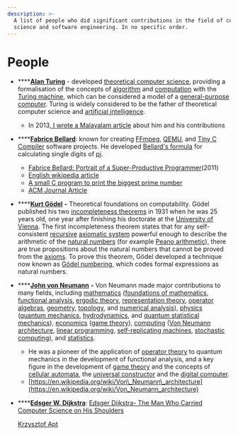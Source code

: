 ```yaml
---
description: >-
  A list of people who did significant contributions in the field of computer
  science and software engineering. In no specific order.
---
```


# People

* \*\*\*\*[**Alan Turing**](https://en.wikipedia.org/wiki/Alan_Turing) - developed [theoretical computer science](https://en.wikipedia.org/wiki/Theoretical_computer_science), providing a formalisation of the concepts of [algorithm](https://en.wikipedia.org/wiki/Algorithm) and [computation](https://en.wikipedia.org/wiki/Computation) with the [Turing machine](https://en.wikipedia.org/wiki/Turing_machine), which can be considered a model of a [general-purpose computer](https://en.wikipedia.org/wiki/General-purpose_computer). Turing is widely considered to be the father of theoretical computer science and [artificial intelligence](https://en.wikipedia.org/wiki/Artificial_intelligence).
  * In 2013,[ I wrote a Malayalam article](https://thottingal.in/documents/turing/) about him and his contributions 
* \*\*\*\*[**Fabrice Bellard**](https://bellard.org): known for creating [FFmpeg](https://en.wikipedia.org/wiki/FFmpeg), [QEMU](https://en.wikipedia.org/wiki/QEMU), and [Tiny C Compiler](https://en.wikipedia.org/wiki/Tiny_C_Compiler) software projects. He developed [Bellard's formula](https://en.wikipedia.org/wiki/Bellard%27s_formula) for calculating single digits of [pi](https://en.wikipedia.org/wiki/Pi).
  * [Fabrice Bellard: Portrait of a Super-Productive Programmer](https://smartbear.com/blog/test-and-monitor/fabrice-bellard-portrait-of-a-super-productive-pro/)\(2011\)
  * [English wikipedia article](https://en.wikipedia.org/wiki/Fabrice_Bellard)
  * [A small C program to print the biggest prime number](https://bellard.org/mersenne.html)
  * [ACM Journal Article](https://web.archive.org/web/20110726063943/http://www.freearchive.org/o/55dfc9935a719fc36ab1d16567972732c2db1fd7d7e3826fd73ee07e4c3c7d0b)
* \*\*\*\*[**Kurt Gödel**](https://en.wikipedia.org/wiki/Kurt_G%C3%B6del) **-** Theoretical foundations on computability. Gödel published his two [incompleteness theorems](https://en.wikipedia.org/wiki/G%C3%B6del%27s_incompleteness_theorems) in 1931 when he was 25 years old, one year after finishing his doctorate at the [University of Vienna](https://en.wikipedia.org/wiki/University_of_Vienna). The first incompleteness theorem states that for any self-consistent [recursive](https://en.wikipedia.org/wiki/Recursive_set) [axiomatic system](https://en.wikipedia.org/wiki/Axiomatic_system) powerful enough to describe the arithmetic of the [natural numbers](https://en.wikipedia.org/wiki/Natural_number) \(for example [Peano arithmetic](https://en.wikipedia.org/wiki/Peano_arithmetic)\), there are true propositions about the natural numbers that cannot be proved from the [axioms](https://en.wikipedia.org/wiki/Axioms). To prove this theorem, Gödel developed a technique now known as [Gödel numbering](https://en.wikipedia.org/wiki/G%C3%B6del_numbering), which codes formal expressions as natural numbers.
* \*\*\*\*[**John von Neumann**](https://en.wikipedia.org/wiki/John_von_Neumann) **-** Von Neumann made major contributions to many fields, including [mathematics](https://en.wikipedia.org/wiki/Mathematics) \([foundations of mathematics](https://en.wikipedia.org/wiki/Foundations_of_mathematics), [functional analysis](https://en.wikipedia.org/wiki/Functional_analysis), [ergodic theory](https://en.wikipedia.org/wiki/Ergodic_theory), [representation theory](https://en.wikipedia.org/wiki/Representation_theory), [operator algebras](https://en.wikipedia.org/wiki/Operator_algebras), [geometry](https://en.wikipedia.org/wiki/Geometry), [topology](https://en.wikipedia.org/wiki/Topology), and [numerical analysis](https://en.wikipedia.org/wiki/Numerical_analysis)\), [physics](https://en.wikipedia.org/wiki/Physics) \([quantum mechanics](https://en.wikipedia.org/wiki/Quantum_mechanics), [hydrodynamics](https://en.wikipedia.org/wiki/Fluid_dynamics), and [quantum statistical mechanics](https://en.wikipedia.org/wiki/Quantum_statistical_mechanics)\), [economics](https://en.wikipedia.org/wiki/Economics) \([game theory](https://en.wikipedia.org/wiki/Game_theory)\), [computing](https://en.wikipedia.org/wiki/Computing) \([Von Neumann architecture](https://en.wikipedia.org/wiki/Von_Neumann_architecture), [linear programming](https://en.wikipedia.org/wiki/Linear_programming), [self-replicating machines](https://en.wikipedia.org/wiki/Von_Neumann_universal_constructor), [stochastic computing](https://en.wikipedia.org/wiki/Stochastic_computing)\), and [statistics](https://en.wikipedia.org/wiki/Statistics).
  * He was a pioneer of the application of [operator theory](https://en.wikipedia.org/wiki/Operator_theory) to quantum mechanics in the development of functional analysis, and a key figure in the development of [game theory](https://en.wikipedia.org/wiki/Game_theory) and the concepts of [cellular automata](https://en.wikipedia.org/wiki/Cellular_automaton), the [universal constructor](https://en.wikipedia.org/wiki/Von_Neumann_universal_constructor) and the [digital computer](https://en.wikipedia.org/wiki/Computer).
  * [https://en.wikipedia.org/wiki/Von\_Neumann\_architecture](https://en.wikipedia.org/wiki/Von_Neumann_architecture)
* \*\*\*\*[**Edsger W. Dijkstra**](https://en.wikipedia.org/wiki/Edsger_W._Dijkstra): [Edsger Dijkstra- The Man Who Carried Computer Science on His Shoulders](https://inference-review.com/article/the-man-who-carried-computer-science-on-his-shoulders)

  [Krzysztof Apt](https://inference-review.com/article/the-man-who-carried-computer-science-on-his-shoulders)

